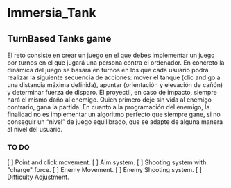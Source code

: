 # Immersia_Tank
## TurnBased Tanks game

El reto consiste en crear un juego en el que debes implementar un juego por turnos en el que
jugará una persona contra el ordenador. En concreto la dinámica del juego se basará en
turnos en los que cada usuario podrá realizar la siguiente secuencia de acciones: mover el
tanque (clic and go a una distancia máxima definida), apuntar (orientación y elevación de
cañón) y determinar fuerza de disparo.
El proyectil, en caso de impacto, siempre hará el mismo daño al enemigo.
Quien primero deje sin vida al enemigo contrario, gana la partida.
En cuanto a la programación del enemigo, la finalidad no es implementar un algoritmo
perfecto que siempre gane, si no conseguir un “nivel” de juego equilibrado, que se adapte de
alguna manera al nivel del usuario.

### TO DO

[ ] Point and click movement.
[ ] Aim system.
[ ] Shooting system with "charge" force.
[ ] Enemy Movement.
[ ] Enemy Shooting system.
[ ] Difficulty Adjustment.
